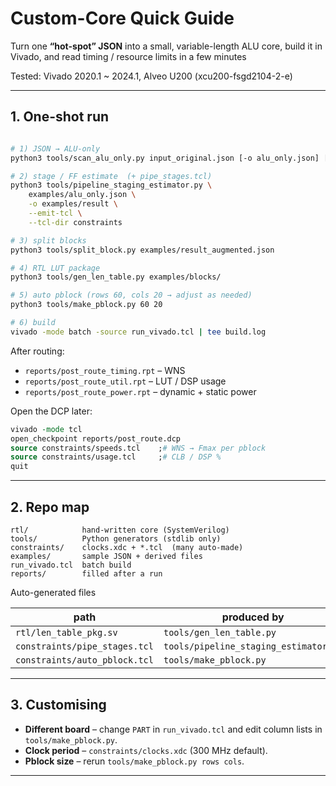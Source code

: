 # Custom-Core Quick Guide
Turn one **“hot-spot” JSON** into a small, variable-length ALU core,
build it in Vivado, and read timing / resource limits in a few minutes

Tested: Vivado 2020.1 ~ 2024.1, Alveo U200 (xcu200-fsgd2104-2-e)

---

## 1. One-shot run
```bash

# 1) JSON → ALU-only
python3 tools/scan_alu_only.py input_original.json [-o alu_only.json] [--min-len N]

# 2) stage / FF estimate  (+ pipe_stages.tcl)
python3 tools/pipeline_staging_estimator.py \
    examples/alu_only.json \
    -o examples/result \
    --emit-tcl \
    --tcl-dir constraints

# 3) split blocks
python3 tools/split_block.py examples/result_augmented.json

# 4) RTL LUT package
python3 tools/gen_len_table.py examples/blocks/

# 5) auto pblock (rows 60, cols 20 → adjust as needed)
python3 tools/make_pblock.py 60 20

# 6) build
vivado -mode batch -source run_vivado.tcl | tee build.log
````

After routing:

* `reports/post_route_timing.rpt` – WNS
* `reports/post_route_util.rpt` – LUT / DSP usage
* `reports/post_route_power.rpt` – dynamic + static power

Open the DCP later:

```tcl
vivado -mode tcl
open_checkpoint reports/post_route.dcp
source constraints/speeds.tcl    ;# WNS → Fmax per pblock
source constraints/usage.tcl     ;# CLB / DSP %
quit
```

---

## 2. Repo map

```
rtl/            hand-written core (SystemVerilog)
tools/          Python generators (stdlib only)
constraints/    clocks.xdc + *.tcl  (many auto-made)
examples/       sample JSON + derived files
run_vivado.tcl  batch build
reports/        filled after a run
```

Auto-generated files

| path                          | produced by                           |
| ----------------------------- | ------------------------------------- |
| `rtl/len_table_pkg.sv`        | `tools/gen_len_table.py`              |
| `constraints/pipe_stages.tcl` | `tools/pipeline_staging_estimator.py` |
| `constraints/auto_pblock.tcl` | `tools/make_pblock.py`                |

---

## 3. Customising

* **Different board** – change `PART` in `run_vivado.tcl`
  and edit column lists in `tools/make_pblock.py`.
* **Clock period** – `constraints/clocks.xdc` (300 MHz default).
* **Pblock size** – rerun `tools/make_pblock.py rows cols`.

---


